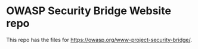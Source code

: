 # OWASP Security Bridge Website repo

This repo has the files for <https://owasp.org/www-project-security-bridge/>.
